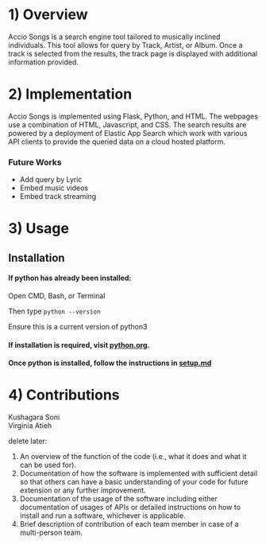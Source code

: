 # 1) Overview
Accio Songs is a search engine tool tailored to musically inclined individuals. This tool allows for query by Track, Artist, or Album. Once a track is selected from the results, the track page is displayed with additional information provided.

# 2) Implementation

Accio Songs is implemented using Flask, Python, and HTML. The webpages use a combination of HTML, Javascript, and CSS. The search results are powered by a deployment of Elastic App Search which work with various API clients to provide the queried data on a cloud hosted platform.

### Future Works
- Add query by Lyric
- Embed music videos
- Embed track streaming

# 3) Usage

## Installation

#### If python has already been installed:

Open CMD, Bash, or Terminal

Then type ```python --version```

Ensure this is a current version of python3


#### If installation is required, visit [python.org](https://www.python.org/downloads/).

#### Once python is installed, follow the instructions in [setup.md](https://github.com/ksoniuiuc/accio-songs-search/blob/dae71205da8c2f646608aab55027ba3a52a92a19/setup.md)

# 4) Contributions
Kushagara Soni <br>
Virginia Atieh

delete later:
1) An overview of the function of the code (i.e., what it does and what it can be used for). 
2) Documentation of how the software is implemented with sufficient detail so that others can have a basic understanding of your code for future extension or any further improvement. 
3) Documentation of the usage of the software including either documentation of usages of APIs or detailed instructions on how to install and run a software, whichever is applicable. 
5) Brief description of contribution of each team member in case of a multi-person team. 
